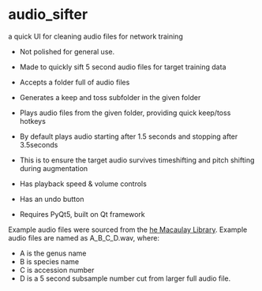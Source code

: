 # audio_sifter
a quick UI for cleaning audio files for network training

- Not polished for general use.
- Made to quickly sift 5 second audio files for target training data
- Accepts a folder full of audio files
- Generates a keep and toss subfolder in the given folder
- Plays audio files from the given folder, providing quick keep/toss hotkeys
- By default plays audio starting after 1.5 seconds and stopping after 3.5seconds
 - This is to ensure the target audio survives timeshifting and pitch shifting during augmentation
- Has playback speed & volume controls
- Has an undo button

- Requires PyQt5, built on Qt framework

Example audio files were sourced from the [he Macaulay Library](https://www.macaulaylibrary.org/).
Example audio files are named as A_B_C_D.wav, where:
 - A is the genus name
 - B is species name
 - C is accession number
 - D is a 5 second subsample number cut from larger full audio file.
